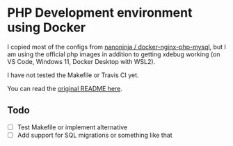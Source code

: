 # PHP Development environment using Docker

I copied most of the configs from [nanoninja /
docker-nginx-php-mysql](https://github.com/nanoninja/docker-nginx-php-mysql), but I am using the official php images in addition to getting xdebug working (on VS Code, Windows 11, Docker Desktop with WSL2).

I have not tested the Makefile or Travis CI yet.

You can read the [original README here](old_README.md).

## Todo

- [ ] Test Makefile or implement alternative
- [ ] Add support for SQL migrations or something like that